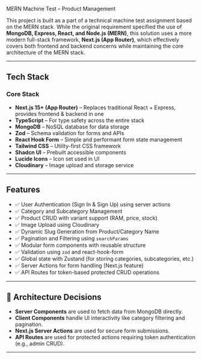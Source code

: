 MERN Machine Test – Product Management

This project is built as a part of a technical machine test assignment based on the MERN stack. While the original requirement specified the use of **MongoDB, Express, React, and Node.js (MERN)**, this solution uses a more modern full-stack framework, **Next.js (App Router)**, which effectively covers both frontend and backend concerns while maintaining the core architecture of the MERN stack.

---

##  Tech Stack

###  Core Stack
- **Next.js 15+ (App Router)** – Replaces traditional React + Express, provides frontend & backend in one
- **TypeScript** – For type safety across the entire stack
- **MongoDB** – NoSQL database for data storage
- **Zod** – Schema validation for forms and APIs
- **React Hook Form** – Simple and performant form state management
- **Tailwind CSS** – Utility-first CSS framework
- **Shadcn UI** – Prebuilt accessible components
- **Lucide Icons** – Icon set used in UI
- **Cloudinary** – Image upload and storage service

---

##  Features

- ✅ User Authentication (Sign In & Sign Up) using server actions
- ✅ Category and Subcategory Management
- ✅ Product CRUD with variant support (RAM, price, stock)
- ✅ Image Upload using Cloudinary 
- ✅ Dynamic Slug Generation from Product/Category Name
- ✅ Pagination and Filtering using `searchParams`
- ✅ Modular form components with reusable structure
- ✅ Validation using `zod` and react-hook-form
- ✅ Global state with Zustand (for storing categories, subcategories, etc.)
- ✅ Server Actions for form handling (Next.js feature)
- ✅ API Routes for token-based protected CRUD operations

---

## 📡 Architecture Decisions

- **Server Components** are used to fetch data from MongoDB directly.
- **Client Components** handle UI interactivity like category filtering and pagination.
- **Next.js Server Actions** are used for secure form submissions.
- **API Routes** are used for protected actions requiring token authentication (e.g., admin CRUD).

---



